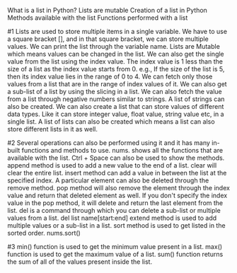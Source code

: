 What is a list in Python?
Lists are mutable
Creation of a list in Python
Methods available with the list
Functions performed with a list

#1
Lists are used to store multiple items in a single variable.
We have to use a square bracket [], and in that square bracket, we can store multiple values.
We can print the list through the variable name.
Lists are Mutable which means values can be changed in the list.
We can also get the single value from the list using the index value.
The index value is 1 less than the size of a list as the index value starts from 0.
e.g., If the size of the list is 5, then its index value lies in the range of 0 to 4.
We can fetch only those values from a list that are in the range of index values of it.
We can also get a sub-list of a list by using the slicing in a list.
We can also fetch the value from a list through negative numbers similar to strings.
A list of strings can also be created.
We can also create a list that can store values of different data types.
Like it can store integer value, float value, string value etc, in a single list.
A list of lists can also be created which means a list can also store different lists in it as well.

#2
Several operations can also be performed using it and it has many in-built functions and methods to use.
nums. shows all the functions that are available with the list.
Ctrl + Space can also be used to show the methods.
append method is used to add a new value to the end of a list.
clear will clear the entire list.
insert method can add a value in between the list at the specified index.
A particular element can also be deleted through the remove method.
pop method will also remove the element through the index value and return that deleted element as well.
If you don't specify the index value in the pop method, it will delete and return the last element from the list.
del is a command through which you can delete a sub-list or multiple values from a list.
 del list name[start:end]
extend method is used to add multiple values or a sub-list in a list.
sort method is used to get listed in the sorted order.
 nums.sort()

#3
min() function is used to get the minimum value present in a list.
max() function is used to get the maximum value of a list.
sum() function returns the sum of all of the values present inside the list.
